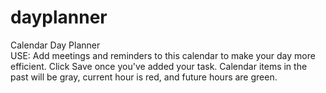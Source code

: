 # dayplanner
Calendar Day Planner
<br>
USE:
Add meetings and reminders to this calendar to make your day more efficient. 
Click Save once you've added your task. 
Calendar items in the past will be gray, current hour is red, and future hours are green. 

